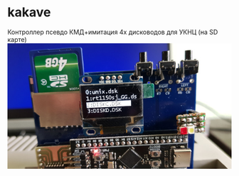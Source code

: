 # kakave
Контроллер псевдо КМД+имитация 4х дисководов для УКНЦ (на SD карте)
![alt text](photo/example.jpeg "Kakave")
